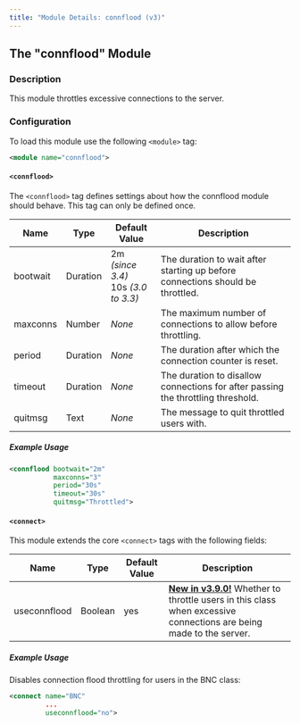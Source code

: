 ```yaml
---
title: "Module Details: connflood (v3)"
---
```


## The "connflood" Module

### Description

This module throttles excessive connections to the server.

### Configuration

To load this module use the following `<module>` tag:

```xml
<module name="connflood">
```

#### `<connflood>`

The `<connflood>` tag defines settings about how the connflood module should behave. This tag can only be defined once.

Name     | Type     | Default Value                          | Description
-------- | -------- | -------------------------------------- | -----------
bootwait | Duration | 2m *(since 3.4)*<br>10s *(3.0 to 3.3)* | The duration to wait after starting up before connections should be throttled.
maxconns | Number   | *None*                                 | The maximum number of connections to allow before throttling.
period   | Duration | *None*                                 | The duration after which the connection counter is reset.
timeout  | Duration | *None*                                 | The duration to disallow connections for after passing the throttling threshold.
quitmsg  | Text     | *None*                                 | The message to quit throttled users with.

##### Example Usage

```xml
<connflood bootwait="2m"
           maxconns="3"
           period="30s"
           timeout="30s"
           quitmsg="Throttled">
```

#### `<connect>`

This module extends the core `<connect>` tags with the following fields:

Name         | Type    | Default Value | Description
------------ | ------- | ------------- | -----------
useconnflood | Boolean | yes           | [**New in v3.9.0!**](/3/change-log/#inspircd-390) Whether to throttle users in this class when excessive connections are being made to the server.

##### Example Usage

Disables connection flood throttling for users in the BNC class:

```xml
<connect name="BNC"
         ...
         useconnflood="no">
```
